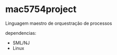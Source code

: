 mac5754project
==============

Linguagem maestro de orquestração de processos

dependencias:

* SML/NJ
* Linux
